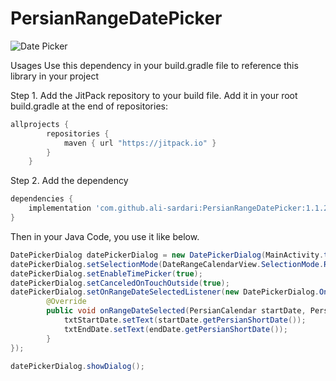 # PersianRangeDatePicker

![Date Picker](https://github.com/ali-sardari/PersianRangeDatePicker/blob/master/images/range_date_picker2.png)

Usages
Use this dependency in your build.gradle file to reference this library in your project

Step 1. Add the JitPack repository to your build file. Add it in your root build.gradle at the end of repositories:

```groovy
allprojects {
        repositories {
            maven { url "https://jitpack.io" }
        }
    }
```

Step 2. Add the dependency
```groovy
dependencies {
    implementation 'com.github.ali-sardari:PersianRangeDatePicker:1.1.2'
}
```

Then in your Java Code, you use it like below.

```java
DatePickerDialog datePickerDialog = new DatePickerDialog(MainActivity.this);
datePickerDialog.setSelectionMode(DateRangeCalendarView.SelectionMode.Range);
datePickerDialog.setEnableTimePicker(true);
datePickerDialog.setCanceledOnTouchOutside(true);
datePickerDialog.setOnRangeDateSelectedListener(new DatePickerDialog.OnRangeDateSelectedListener() {
        @Override
        public void onRangeDateSelected(PersianCalendar startDate, PersianCalendar endDate) {
            txtStartDate.setText(startDate.getPersianShortDate());
            txtEndDate.setText(endDate.getPersianShortDate());
        }
});

datePickerDialog.showDialog();
```
